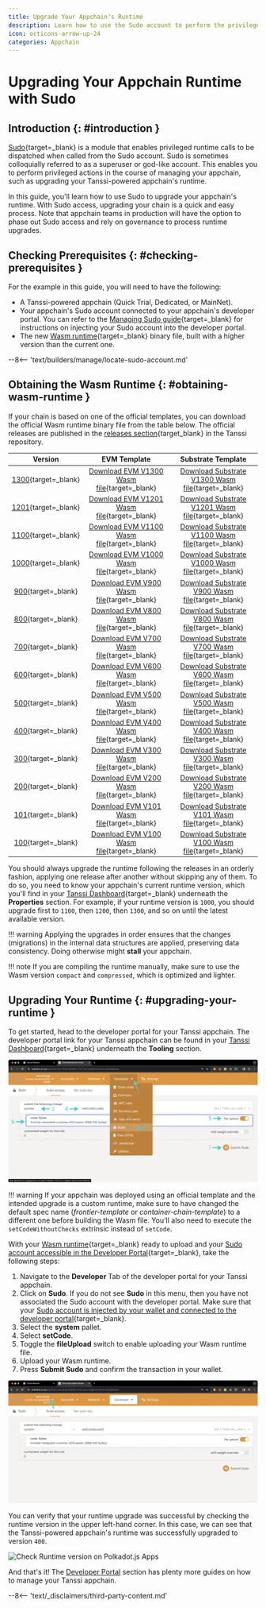 ```yaml
---
title: Upgrade Your Appchain's Runtime
description: Learn how to use the Sudo account to perform the privileged action of upgrading the runtime of your Tanssi-powered appchain through the developer portal.
icon: octicons-arrow-up-24
categories: Appchain
---
```


# Upgrading Your Appchain Runtime with Sudo

## Introduction {: #introduction }

[Sudo](https://paritytech.github.io/polkadot-sdk/master/pallet_sudo/index.html){target=\_blank} is a module that enables privileged runtime calls to be dispatched when called from the Sudo account. Sudo is sometimes colloquially referred to as a superuser or god-like account. This enables you to perform privileged actions in the course of managing your appchain, such as upgrading your Tanssi-powered appchain's runtime.

In this guide, you'll learn how to use Sudo to upgrade your appchain's runtime. With Sudo access, upgrading your chain is a quick and easy process. Note that appchain teams in production will have the option to phase out Sudo access and rely on governance to process runtime upgrades.

## Checking Prerequisites {: #checking-prerequisites }

For the example in this guide, you will need to have the following:

 - A Tanssi-powered appchain (Quick Trial, Dedicated, or MainNet).
 - Your appchain's Sudo account connected to your appchain's developer portal. You can refer to the [Managing Sudo guide](/builders/manage/developer-portal/sudo/#configuring-polkadotjs-apps){target=\_blank} for instructions on injecting your Sudo account into the developer portal.
 - The new [Wasm runtime](/learn/framework/architecture/#runtime){target=\_blank} binary file, built with a higher version than the current one.

--8<-- 'text/builders/manage/locate-sudo-account.md'

## Obtaining the Wasm Runtime {: #obtaining-wasm-runtime }

If your chain is based on one of the official templates, you can download the official Wasm runtime binary file from the table below. The official releases are published in the [releases section](https://github.com/moondance-labs/tanssi/releases){target\_blank} in the Tanssi repository.


|                                               Version                                                |                                                                             EVM Template                                                                              |                                                                            Substrate Template                                                                             |
|:----------------------------------------------------------------------------------------------------:|:---------------------------------------------------------------------------------------------------------------------------------------------------------------------:|:-------------------------------------------------------------------------------------------------------------------------------------------------------------------------:|
| [1300](https://github.com/moondance-labs/tanssi/releases/tag/runtime-1300-templates){target=\_blank} | [Download EVM V1300 Wasm file](https://github.com/moondance-labs/tanssi/releases/download/runtime-1300-templates/frontier-template-runtime-1300.wasm){target=\_blank} | [Download Substrate V1300 Wasm file](https://github.com/moondance-labs/tanssi/releases/download/runtime-1300-templates/simple-template-runtime-1300.wasm){target=\_blank} |
| [1201](https://github.com/moondance-labs/tanssi/releases/tag/runtime-1201-templates){target=\_blank} | [Download EVM V1201 Wasm file](https://github.com/moondance-labs/tanssi/releases/download/runtime-1201-templates/frontier-template-runtime-1201.wasm){target=\_blank} | [Download Substrate V1201 Wasm file](https://github.com/moondance-labs/tanssi/releases/download/runtime-1201-templates/simple-template-runtime-1201.wasm){target=\_blank} |
| [1100](https://github.com/moondance-labs/tanssi/releases/tag/runtime-1100-templates){target=\_blank} | [Download EVM V1100 Wasm file](https://github.com/moondance-labs/tanssi/releases/download/runtime-1100-templates/frontier-template-runtime-1100.wasm){target=\_blank} | [Download Substrate V1100 Wasm file](https://github.com/moondance-labs/tanssi/releases/download/runtime-1100-templates/simple-template-runtime-1100.wasm){target=\_blank} |
| [1000](https://github.com/moondance-labs/tanssi/releases/tag/runtime-1000-templates){target=\_blank} | [Download EVM V1000 Wasm file](https://github.com/moondance-labs/tanssi/releases/download/runtime-1000-templates/frontier-template-runtime-1000.wasm){target=\_blank} | [Download Substrate V1000 Wasm file](https://github.com/moondance-labs/tanssi/releases/download/runtime-1000-templates/simple-template-runtime-1000.wasm){target=\_blank} |
|  [900](https://github.com/moondance-labs/tanssi/releases/tag/runtime-900-templates){target=\_blank}  |  [Download EVM V900 Wasm file](https://github.com/moondance-labs/tanssi/releases/download/runtime-900-templates/frontier-template-runtime-900.wasm){target=\_blank}   |  [Download Substrate V900 Wasm file](https://github.com/moondance-labs/tanssi/releases/download/runtime-900-templates/simple-template-runtime-900.wasm){target=\_blank}   |
|       [800](https://github.com/moondance-labs/tanssi/releases/tag/runtime-800){target=\_blank}       |       [Download EVM V800 Wasm file](https://github.com/moondance-labs/tanssi/releases/download/runtime-800/frontier-template-runtime-800.wasm){target=\_blank}        |       [Download Substrate V800 Wasm file](https://github.com/moondance-labs/tanssi/releases/download/runtime-800/simple-template-runtime-800.wasm){target=\_blank}        |
|       [700](https://github.com/moondance-labs/tanssi/releases/tag/runtime-700){target=\_blank}       |       [Download EVM V700 Wasm file](https://github.com/moondance-labs/tanssi/releases/download/runtime-700/frontier-template-runtime-700.wasm){target=\_blank}        |       [Download Substrate V700 Wasm file](https://github.com/moondance-labs/tanssi/releases/download/runtime-700/simple-template-runtime-700.wasm){target=\_blank}        |
|       [600](https://github.com/moondance-labs/tanssi/releases/tag/runtime-600){target=\_blank}       |       [Download EVM V600 Wasm file](https://github.com/moondance-labs/tanssi/releases/download/runtime-600/frontier-template-runtime-600.wasm){target=\_blank}        |       [Download Substrate V600 Wasm file](https://github.com/moondance-labs/tanssi/releases/download/runtime-600/simple-template-runtime-600.wasm){target=\_blank}        |
|       [500](https://github.com/moondance-labs/tanssi/releases/tag/runtime-500){target=\_blank}       |       [Download EVM V500 Wasm file](https://github.com/moondance-labs/tanssi/releases/download/runtime-500/frontier-template-runtime-500.wasm){target=\_blank}        |       [Download Substrate V500 Wasm file](https://github.com/moondance-labs/tanssi/releases/download/runtime-500/simple-template-runtime-500.wasm){target=\_blank}        |
|  [400](https://github.com/moondance-labs/tanssi/releases/tag/runtime-400-templates){target=\_blank}  |  [Download EVM V400 Wasm file](https://github.com/moondance-labs/tanssi/releases/download/runtime-400-templates/frontier-template-runtime-400.wasm){target=\_blank}   |  [Download Substrate V400 Wasm file](https://github.com/moondance-labs/tanssi/releases/download/runtime-400-templates/simple-template-runtime-400.wasm){target=\_blank}   |
|  [300](https://github.com/moondance-labs/tanssi/releases/tag/templates-runtime-300){target=\_blank}  |  [Download EVM V300 Wasm file](https://github.com/moondance-labs/tanssi/releases/download/templates-runtime-300/frontier-template-runtime-300.wasm){target=\_blank}   |  [Download Substrate V300 Wasm file](https://github.com/moondance-labs/tanssi/releases/download/templates-runtime-300/simple-template-runtime-300.wasm){target=\_blank}   |
|       [200](https://github.com/moondance-labs/tanssi/releases/tag/runtime-200){target=\_blank}       |       [Download EVM V200 Wasm file](https://github.com/moondance-labs/tanssi/releases/download/runtime-200/frontier-template-runtime-200.wasm){target=\_blank}        |       [Download Substrate V200 Wasm file](https://github.com/moondance-labs/tanssi/releases/download/runtime-200/simple-template-runtime-200.wasm){target=\_blank}        |
|  [101](https://github.com/moondance-labs/tanssi/releases/tag/runtime-101-templates){target=\_blank}  |  [Download EVM V101 Wasm file](https://github.com/moondance-labs/tanssi/releases/download/runtime-101-templates/frontier-template-runtime-101.wasm){target=\_blank}   |  [Download Substrate V101 Wasm file](https://github.com/moondance-labs/tanssi/releases/download/runtime-101-templates/simple-template-runtime-101.wasm){target=\_blank}   |
|  [100](https://github.com/moondance-labs/tanssi/releases/tag/runtime-100-templates){target=\_blank}  |  [Download EVM V100 Wasm file](https://github.com/moondance-labs/tanssi/releases/download/runtime-100-templates/frontier-template-runtime-100.wasm){target=\_blank}   |  [Download Substrate V100 Wasm file](https://github.com/moondance-labs/tanssi/releases/download/runtime-100-templates/simple-template-runtime-100.wasm){target=\_blank}   |

You should always upgrade the runtime following the releases in an orderly fashion, applying one release after another without skipping any of them. To do so, you need to know your appchain's current runtime version, which you'll find in your [Tanssi Dashboard](https://apps.tanssi.network){target=\_blank} underneath the **Properties** section. For example, if your runtime version is `1000`, you should upgrade first to `1100`, then `1200`, then `1300`, and so on until the latest available version.

!!! warning
    Applying the upgrades in order ensures that the changes (migrations) in the internal data structures are applied, preserving data consistency. Doing otherwise might **stall** your appchain.

!!! note
    If you are compiling the runtime manually, make sure to use the Wasm version `compact` and `compressed`, which is optimized and lighter.

## Upgrading Your Runtime {: #upgrading-your-runtime }

To get started, head to the developer portal for your Tanssi appchain. The developer portal link for your Tanssi appchain can be found in your [Tanssi Dashboard](https://apps.tanssi.network){target=\_blank} underneath the **Tooling** section.

![Locating your Developer Portal Link on apps.tanssi.network](/images/builders/manage/developer-portal/upgrade/upgrade-2.webp)

!!! warning
    If your appchain was deployed using an official template and the intended upgrade is a custom runtime, make sure to have changed the default spec name (*frontier-template* or *container-chain-template*) to a different one before building the Wasm file. You'll also need to execute the `setCodeWithoutChecks` extrinsic instead of `setCode`.

With your [Wasm runtime](/learn/framework/architecture/#runtime){target=\_blank} ready to upload and your [Sudo account accessible in the Developer Portal](/builders/manage/developer-portal/sudo/#configuring-polkadotjs-apps){target=\_blank}, take the following steps:

1. Navigate to the **Developer** Tab of the developer portal for your Tanssi appchain.
2. Click on **Sudo**. If you do not see **Sudo** in this menu, then you have not associated the Sudo account with the developer portal. Make sure that your [Sudo account is injected by your wallet and connected to the developer portal](/builders/manage/developer-portal/sudo/#configuring-polkadotjs-apps){target=\_blank}.
3. Select the **system** pallet.
4. Select **setCode**.
5. Toggle the **fileUpload** switch to enable uploading your Wasm runtime file.
6. Upload your Wasm runtime.
7. Press **Submit Sudo** and confirm the transaction in your wallet.

![Upgrading your Runtime on the Developer Portal](/images/builders/manage/developer-portal/upgrade/upgrade-3.webp)

You can verify that your runtime upgrade was successful by checking the runtime version in the upper left-hand corner. In this case, we can see that the Tanssi-powered appchain's runtime was successfully upgraded to version `400`.

![Check Runtime version on Polkadot.js Apps](/images/builders/manage/developer-portal/upgrade/upgrade-4.webp)

And that's it! The [Developer Portal](/builders/manage/developer-portal/) section has plenty more guides on how to manage your Tanssi appchain.

--8<-- 'text/_disclaimers/third-party-content.md'
